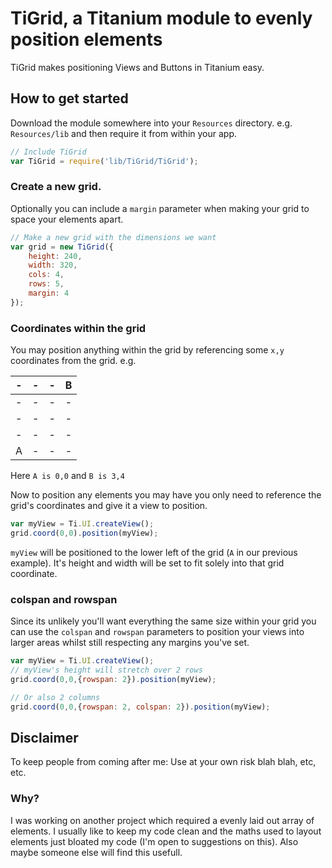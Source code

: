 # TiGrid, a Titanium module to evenly position elements
TiGrid makes positioning Views and Buttons in Titanium easy.

## How to get started
Download the module somewhere into your `Resources` directory. e.g. `Resources/lib` and then require it from within your app. 

```javascript    
// Include TiGrid
var TiGrid = require('lib/TiGrid/TiGrid');
```

### Create a new grid.
Optionally you can include a `margin` parameter when making your grid to space your elements apart.

```javascript
// Make a new grid with the dimensions we want
var grid = new TiGrid({
    height: 240,
    width: 320,
    cols: 4,
    rows: 5,
    margin: 4
});
```

### Coordinates within the grid
You may position anything within the grid by referencing some `x,y` coordinates from the grid. e.g.

|  -  |  -  |  -  |  B  |
| --- | --- | --- | --- |
|  -  |  -  |  -  |  -  |
|  -  |  -  |  -  |  -  |
|  -  |  -  |  -  |  -  |
|  A  |  -  |  -  |  -  |

Here `A is 0,0` and `B is 3,4`

Now to position any elements you may have you only need to reference the grid's coordinates and give it a view to position.

```javascript
var myView = Ti.UI.createView();
grid.coord(0,0).position(myView);
```    

`myView` will be positioned to the lower left of the grid (`A` in our previous example). It's height and width will be set to fit solely into that grid coordinate.

### colspan and rowspan
Since its unlikely you'll want everything the same size within your grid you can use the `colspan` and `rowspan` parameters to position your views into larger areas whilst still respecting any margins you've set.

```javascript
var myView = Ti.UI.createView();
// myView's height will stretch over 2 rows
grid.coord(0,0,{rowspan: 2}).position(myView);

// Or also 2 columns
grid.coord(0,0,{rowspan: 2, colspan: 2}).position(myView);
```

## Disclaimer
To keep people from coming after me: Use at your own risk blah blah, etc, etc. 

### Why?
I was working on another project which required a evenly laid out array of elements. I usually like to keep my code clean and the maths used to layout elements just bloated my code (I'm open to suggestions on this). Also maybe someone else will find this usefull. 